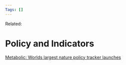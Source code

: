 ```yaml
---
Tags: []
---
```

Related: 
# Policy and Indicators

[Metabolic: Worlds largest nature policy tracker launches](https://www.metabolic.nl/news/worlds-largest-nature-policy-tracker-launches-at-cop26/?utm_source=linkedin.com%09&utm_medium=referral&utm_content=link&utm_campaign=cop26%20news)
